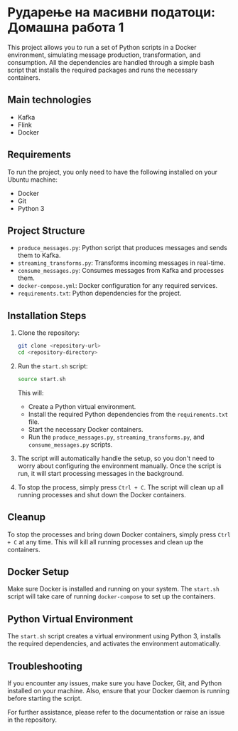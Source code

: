 
# Рударење на масивни податоци: Домашна работа 1

This project allows you to run a set of Python scripts in a Docker environment, simulating message production, transformation, and consumption. All the dependencies are handled through a simple bash script that installs the required packages and runs the necessary containers.

## Main technologies

- Kafka
- Flink
- Docker

## Requirements

To run the project, you only need to have the following installed on your Ubuntu machine:

- Docker
- Git
- Python 3

## Project Structure

- `produce_messages.py`: Python script that produces messages and sends them to Kafka.
- `streaming_transforms.py`: Transforms incoming messages in real-time.
- `consume_messages.py`: Consumes messages from Kafka and processes them.
- `docker-compose.yml`: Docker configuration for any required services.
- `requirements.txt`: Python dependencies for the project.

## Installation Steps

1. Clone the repository:

   ```bash
   git clone <repository-url>
   cd <repository-directory>
   ```

2. Run the `start.sh` script:

   ```bash
   source start.sh
   ```

   This will:

   - Create a Python virtual environment.
   - Install the required Python dependencies from the `requirements.txt` file.
   - Start the necessary Docker containers.
   - Run the `produce_messages.py`, `streaming_transforms.py`, and `consume_messages.py` scripts.

3. The script will automatically handle the setup, so you don't need to worry about configuring the environment manually. Once the script is run, it will start processing messages in the background.

4. To stop the process, simply press `Ctrl + C`. The script will clean up all running processes and shut down the Docker containers.

## Cleanup

To stop the processes and bring down Docker containers, simply press `Ctrl + C` at any time. This will kill all running processes and clean up the containers.

## Docker Setup

Make sure Docker is installed and running on your system. The `start.sh` script will take care of running `docker-compose` to set up the containers.

## Python Virtual Environment

The `start.sh` script creates a virtual environment using Python 3, installs the required dependencies, and activates the environment automatically.

## Troubleshooting

If you encounter any issues, make sure you have Docker, Git, and Python installed on your machine. Also, ensure that your Docker daemon is running before starting the script.

For further assistance, please refer to the documentation or raise an issue in the repository.
